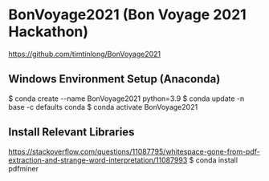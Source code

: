 # BonVoyage2021 (Bon Voyage 2021 Hackathon)
https://github.com/timtinlong/BonVoyage2021

## Windows Environment Setup (Anaconda)
$ conda create --name BonVoyage2021 python=3.9
$ conda update -n base -c defaults conda
$ conda activate BonVoyage2021

## Install Relevant Libraries
https://stackoverflow.com/questions/11087795/whitespace-gone-from-pdf-extraction-and-strange-word-interpretation/11087993
$ conda install pdfminer

